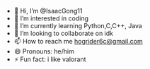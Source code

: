 - 👋 Hi, I’m @IsaacGong11
- 👀 I’m interested in coding
- 🌱 I’m currently learning Python,C,C++, Java
- 💞️ I’m looking to collaborate on idk
- 📫 How to reach me hogrider6c@gmail.com
- 😄 Pronouns: he/him
- ⚡ Fun fact: i like valorant

<!---
IsaacGong11/IsaacGong11 is a ✨ special ✨ repository because its `README.md` (this file) appears on your GitHub profile.
You can click the Preview link to take a look at your changes.
--->
